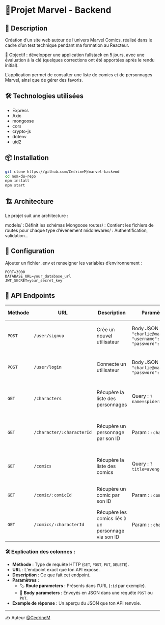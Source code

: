 # 🔗Projet Marvel - Backend

## 📌 Description

Création d’un site web autour de l’univers Marvel Comics, réalisé dans le cadre d’un test technique pendant ma formation au Reacteur.

🎯 Objectif : développer une application fullstack en 5 jours, avec une évaluation à la clé (quelques corrections ont été apportées après le rendu initial).

L’application permet de consulter une liste de comics et de personnages Marvel, ainsi que de gérer des favoris.

## 🛠️ Technologies utilisées

- Express
- Axio
- mongoose
- cors
- crypto-js
- dotenv
- uid2

## 📦 Installation

```bash
git clone https://github.com/CedrineM/marvel-backend
cd nom-du-repo
npm install
npm start
```

## 🏗 Architecture

Le projet suit une architecture :

models/ : Définit les schémas Mongoose
routes/ : Contient les fichiers de routes pour chaque type d’événement
middlewares/ : Authentification, validation…

## 🔑 Configuration

Ajouter un fichier .env et renseigner les variables d’environnement :

```
PORT=3000
DATABASE_URL=your_database_url
JWT_SECRET=your_secret_key
```

## 🔧 API Endpoints

| Méthode | URL                       | Description                                         | Paramètres (exemples)                                                                  | Exemple de réponse                                                               |
| ------- | ------------------------- | --------------------------------------------------- | -------------------------------------------------------------------------------------- | -------------------------------------------------------------------------------- |
| `POST`  | `/user/signup`            | Crée un nouvel utilisateur                          | Body JSON : `{ "email": "charlie@mail.com", "username": "chacha", "password": "..." }` | `{ "_id": "...", "token": "...", "username": "chacha" }`                         |
| `POST`  | `/user/login`             | Connecte un utilisateur                             | Body JSON : `{ "email": "charlie@mail.com", "password": "..." }`                       | `{ "_id": "...", "token": "...", "username": "chacha" }`                         |
| `GET`   | `/characters`             | Récupère la liste des personnages                   | Query : `?name=spider&limit=10&page=2`                                                 | `{ "results": [ { "name": "Spider-Man", "description": "...", ... } ] }`         |
| `GET`   | `/character/:characterId` | Récupère un personnage par son ID                   | Param : `:characterId`                                                                 | `{ "character": { "name": "Iron Man", "description": "...", "comics": [...] } }` |
| `GET`   | `/comics`                 | Récupère la liste des comics                        | Query : `?title=avengers&limit=10&page=1`                                              | `{ "results": [ { "title": "Avengers #1", "description": "...", ... } ] }`       |
| `GET`   | `/comic/:comicId`         | Récupère un comic par son ID                        | Param : `:comicId`                                                                     | `{ "comic": { "title": "Avengers #1", "description": "...", ... } }`             |
| `GET`   | `/comics/:characterId`    | Récupère les comics liés à un personnage via son ID | Param : `:characterId`                                                                 | `{ "character": { "name": "Thor", "comics": [ {...}, {...} ] } }`                |

### 🛠 **Explication des colonnes** :

- **Méthode** : Type de requête HTTP (`GET`, `POST`, `PUT`, `DELETE`).
- **URL** : L'endpoint exact que ton API expose.
- **Description** : Ce que fait cet endpoint.
- **Paramètres** :
  - 🏷 **Route parameters** : Présents dans l'URL (`:id` par exemple).
  - 📩 **Body parameters** : Envoyés en JSON dans une requête `POST` ou `PUT`.
- **Exemple de réponse** : Un aperçu du JSON que ton API renvoie.

---

✍️ Auteur
[@CedrineM](https://github.com/CedrineM)
